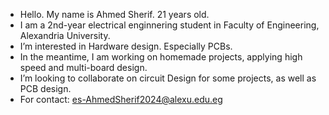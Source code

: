 - Hello. My name is Ahmed Sherif. 21 years old.
- I am a 2nd-year electrical enginnering student in Faculty of Engineering, Alexandria University.
- I’m interested in Hardware design. Especially PCBs.
- In the meantime, I am working on homemade projects, applying high speed and multi-board design.
- I’m looking to collaborate on circuit Design for some projects, as well as PCB design.
- For contact: es-AhmedSherif2024@alexu.edu.eg

<!---
Ahmed0Sherif/Ahmed0Sherif is a ✨ special ✨ repository because its `README.md` (this file) appears on your GitHub profile.
You can click the Preview link to take a look at your changes.
--->
